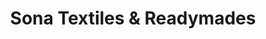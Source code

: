 ---
title: "Sona Textiles & Readymades"
url: /ekarool/sona-textiles-und-readymades/
shop: Kleidung
---